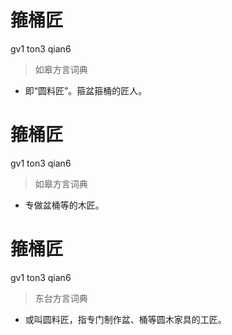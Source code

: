 # 箍桶匠
gv1 ton3 qian6
> 如皋方言词典
- 即“圆料匠”。箍盆箍桶的匠人。

# 箍桶匠
gv1 ton3 qian6
> 如皋方言词典
- 专做盆桶等的木匠。

# 箍桶匠
gv1 ton3 qian6
> 东台方言词典
- 或叫圆料匠，指专门制作盆、桶等圆木家具的工匠。
